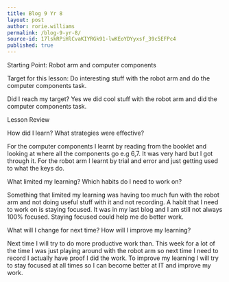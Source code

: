 ```yaml
---
title: Blog 9 Yr 8
layout: post
author: rorie.williams
permalink: /blog-9-yr-8/
source-id: 17lskRPiHlCvaKIYRGk91-lwKEoYDYyxsf_39c5EFPc4
published: true
---
```


Starting Point: Robot arm and computer components 

Target for this lesson: Do interesting stuff with the robot arm and do the computer components task.

Did I reach my target? Yes we did cool stuff with the robot arm and did the computer components task.

Lesson Review

How did I learn? What strategies were effective?  

For the computer components I learnt by reading from the booklet and looking at where all the components go e.g 6,7. It was very hard but I got through it. For the robot arm I learnt by trial and error and just getting used to what the keys do.

What limited my learning? Which habits do I need to work on?

Something that limited my learning was having too much fun with the robot arm and not doing useful stuff with it and not recording. A habit that I need to work on is staying focused. It was in my last blog and I am still not always 100% focused. Staying focused could help me do better work.

What will I change for next time? How will I improve my learning?

Next time I will try to do more productive work than. This week for a lot of the time I was just playing around with the robot arm so next time I need to record I actually have proof I did the work. To improve my learning I will try to stay focused at all times so I can become better at IT and improve my work.


